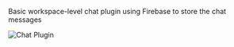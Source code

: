 Basic workspace-level chat plugin using Firebase to store the chat messages

![Chat Plugin]({{site.baseurl}}/img/plugins/tutorials/chat-room.png)
